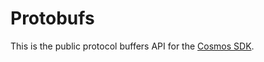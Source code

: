 # Protobufs

This is the public protocol buffers API for the [Cosmos SDK](https://github.com/weijun-sh/cosmos-sdk).
